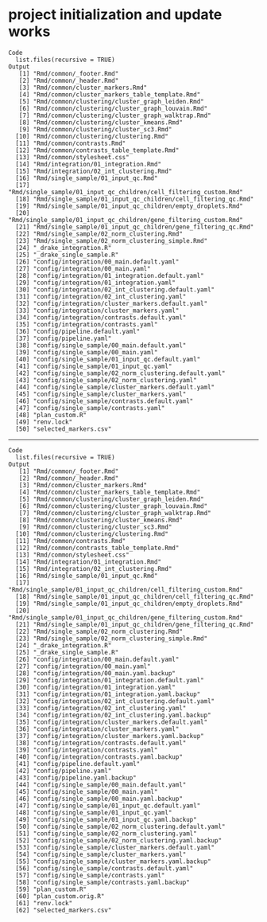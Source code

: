 # project initialization and update works

    Code
      list.files(recursive = TRUE)
    Output
       [1] "Rmd/common/_footer.Rmd"                                          
       [2] "Rmd/common/_header.Rmd"                                          
       [3] "Rmd/common/cluster_markers.Rmd"                                  
       [4] "Rmd/common/cluster_markers_table_template.Rmd"                   
       [5] "Rmd/common/clustering/cluster_graph_leiden.Rmd"                  
       [6] "Rmd/common/clustering/cluster_graph_louvain.Rmd"                 
       [7] "Rmd/common/clustering/cluster_graph_walktrap.Rmd"                
       [8] "Rmd/common/clustering/cluster_kmeans.Rmd"                        
       [9] "Rmd/common/clustering/cluster_sc3.Rmd"                           
      [10] "Rmd/common/clustering/clustering.Rmd"                            
      [11] "Rmd/common/contrasts.Rmd"                                        
      [12] "Rmd/common/contrasts_table_template.Rmd"                         
      [13] "Rmd/common/stylesheet.css"                                       
      [14] "Rmd/integration/01_integration.Rmd"                              
      [15] "Rmd/integration/02_int_clustering.Rmd"                           
      [16] "Rmd/single_sample/01_input_qc.Rmd"                               
      [17] "Rmd/single_sample/01_input_qc_children/cell_filtering_custom.Rmd"
      [18] "Rmd/single_sample/01_input_qc_children/cell_filtering_qc.Rmd"    
      [19] "Rmd/single_sample/01_input_qc_children/empty_droplets.Rmd"       
      [20] "Rmd/single_sample/01_input_qc_children/gene_filtering_custom.Rmd"
      [21] "Rmd/single_sample/01_input_qc_children/gene_filtering_qc.Rmd"    
      [22] "Rmd/single_sample/02_norm_clustering.Rmd"                        
      [23] "Rmd/single_sample/02_norm_clustering_simple.Rmd"                 
      [24] "_drake_integration.R"                                            
      [25] "_drake_single_sample.R"                                          
      [26] "config/integration/00_main.default.yaml"                         
      [27] "config/integration/00_main.yaml"                                 
      [28] "config/integration/01_integration.default.yaml"                  
      [29] "config/integration/01_integration.yaml"                          
      [30] "config/integration/02_int_clustering.default.yaml"               
      [31] "config/integration/02_int_clustering.yaml"                       
      [32] "config/integration/cluster_markers.default.yaml"                 
      [33] "config/integration/cluster_markers.yaml"                         
      [34] "config/integration/contrasts.default.yaml"                       
      [35] "config/integration/contrasts.yaml"                               
      [36] "config/pipeline.default.yaml"                                    
      [37] "config/pipeline.yaml"                                            
      [38] "config/single_sample/00_main.default.yaml"                       
      [39] "config/single_sample/00_main.yaml"                               
      [40] "config/single_sample/01_input_qc.default.yaml"                   
      [41] "config/single_sample/01_input_qc.yaml"                           
      [42] "config/single_sample/02_norm_clustering.default.yaml"            
      [43] "config/single_sample/02_norm_clustering.yaml"                    
      [44] "config/single_sample/cluster_markers.default.yaml"               
      [45] "config/single_sample/cluster_markers.yaml"                       
      [46] "config/single_sample/contrasts.default.yaml"                     
      [47] "config/single_sample/contrasts.yaml"                             
      [48] "plan_custom.R"                                                   
      [49] "renv.lock"                                                       
      [50] "selected_markers.csv"                                            

---

    Code
      list.files(recursive = TRUE)
    Output
       [1] "Rmd/common/_footer.Rmd"                                          
       [2] "Rmd/common/_header.Rmd"                                          
       [3] "Rmd/common/cluster_markers.Rmd"                                  
       [4] "Rmd/common/cluster_markers_table_template.Rmd"                   
       [5] "Rmd/common/clustering/cluster_graph_leiden.Rmd"                  
       [6] "Rmd/common/clustering/cluster_graph_louvain.Rmd"                 
       [7] "Rmd/common/clustering/cluster_graph_walktrap.Rmd"                
       [8] "Rmd/common/clustering/cluster_kmeans.Rmd"                        
       [9] "Rmd/common/clustering/cluster_sc3.Rmd"                           
      [10] "Rmd/common/clustering/clustering.Rmd"                            
      [11] "Rmd/common/contrasts.Rmd"                                        
      [12] "Rmd/common/contrasts_table_template.Rmd"                         
      [13] "Rmd/common/stylesheet.css"                                       
      [14] "Rmd/integration/01_integration.Rmd"                              
      [15] "Rmd/integration/02_int_clustering.Rmd"                           
      [16] "Rmd/single_sample/01_input_qc.Rmd"                               
      [17] "Rmd/single_sample/01_input_qc_children/cell_filtering_custom.Rmd"
      [18] "Rmd/single_sample/01_input_qc_children/cell_filtering_qc.Rmd"    
      [19] "Rmd/single_sample/01_input_qc_children/empty_droplets.Rmd"       
      [20] "Rmd/single_sample/01_input_qc_children/gene_filtering_custom.Rmd"
      [21] "Rmd/single_sample/01_input_qc_children/gene_filtering_qc.Rmd"    
      [22] "Rmd/single_sample/02_norm_clustering.Rmd"                        
      [23] "Rmd/single_sample/02_norm_clustering_simple.Rmd"                 
      [24] "_drake_integration.R"                                            
      [25] "_drake_single_sample.R"                                          
      [26] "config/integration/00_main.default.yaml"                         
      [27] "config/integration/00_main.yaml"                                 
      [28] "config/integration/00_main.yaml.backup"                          
      [29] "config/integration/01_integration.default.yaml"                  
      [30] "config/integration/01_integration.yaml"                          
      [31] "config/integration/01_integration.yaml.backup"                   
      [32] "config/integration/02_int_clustering.default.yaml"               
      [33] "config/integration/02_int_clustering.yaml"                       
      [34] "config/integration/02_int_clustering.yaml.backup"                
      [35] "config/integration/cluster_markers.default.yaml"                 
      [36] "config/integration/cluster_markers.yaml"                         
      [37] "config/integration/cluster_markers.yaml.backup"                  
      [38] "config/integration/contrasts.default.yaml"                       
      [39] "config/integration/contrasts.yaml"                               
      [40] "config/integration/contrasts.yaml.backup"                        
      [41] "config/pipeline.default.yaml"                                    
      [42] "config/pipeline.yaml"                                            
      [43] "config/pipeline.yaml.backup"                                     
      [44] "config/single_sample/00_main.default.yaml"                       
      [45] "config/single_sample/00_main.yaml"                               
      [46] "config/single_sample/00_main.yaml.backup"                        
      [47] "config/single_sample/01_input_qc.default.yaml"                   
      [48] "config/single_sample/01_input_qc.yaml"                           
      [49] "config/single_sample/01_input_qc.yaml.backup"                    
      [50] "config/single_sample/02_norm_clustering.default.yaml"            
      [51] "config/single_sample/02_norm_clustering.yaml"                    
      [52] "config/single_sample/02_norm_clustering.yaml.backup"             
      [53] "config/single_sample/cluster_markers.default.yaml"               
      [54] "config/single_sample/cluster_markers.yaml"                       
      [55] "config/single_sample/cluster_markers.yaml.backup"                
      [56] "config/single_sample/contrasts.default.yaml"                     
      [57] "config/single_sample/contrasts.yaml"                             
      [58] "config/single_sample/contrasts.yaml.backup"                      
      [59] "plan_custom.R"                                                   
      [60] "plan_custom.orig.R"                                              
      [61] "renv.lock"                                                       
      [62] "selected_markers.csv"                                            


